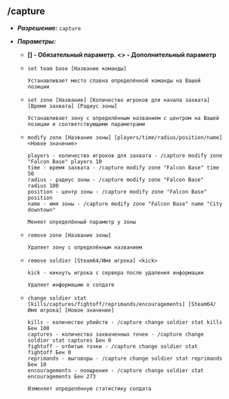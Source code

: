 ## /capture

- ***Разрешение:*** `capture`

- ***Параметры:***

  - **[] - Обязательный параметр. <> - Дополнительный параметр**

  - ```
    set team base [Название команды]
    
    Устанавливает место спавна определённой команды на Вашей позиции
    ```
  - ```
    set zone [Название] [Количество игроков для начала захвата] [Время захвата] [Радиус зоны]
    
    Устанавливает зону с определённым названием с центром на Вашей позиции и соответствующими параметрами
    ```
  - ```
    modify zone [Название зоны] [players/time/radius/position/name] <Новое значение>
    
    players - количество игроков для захвата - /capture modify zone "Falcon Base" players 10
    time - время захвата - /capture modify zone "Falcon Base" time 50
    radius - радиус зоны - /capture modify zone "Falcon Base" radius 100
    position - центр зоны - /capture modify zone "Falcon Base" position
    name - имя зоны - /capture modify zone "Falcon Base" name "City downtown"
    
    Меняет определённый параметр у зоны
    ```
  - ```
    remove zone [Название зоны]
    
    Удаляет зону с определённым названием
    ```
  - ```
    remove soldier [Steam64/Имя игрока] <kick>
    
    kick - кикнуть игрока с сервера после удаления информации
    
    Удаляет информацию о солдате
    ```
  - ```
    change soldier stat [kills/captures/fightoff/reprimands/encouragements] [Steam64/Имя игрока] [Новое значение]
    
    kills - количество убийств - /capture change soldier stat kills Бен 100
    captures - количество захваченных точек - /capture change soldier stat captures Бен 0
    fightoff - отбитые точки - /capture change soldier stat fightoff Бен 0
    reprimands - выговоры - /capture change soldier stat reprimands Бен 10
    encouragements - поощрения - /capture change soldier stat encouragements Бен 273
    
    Изменяет определённую статистику солдата
    ```
